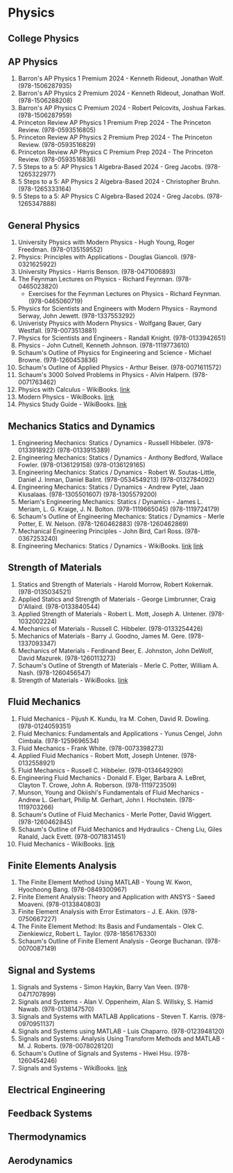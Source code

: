 # Physics
## College Physics
## AP Physics
1. Barron's AP Physics 1 Premium 2024 - Kenneth Rideout, Jonathan Wolf. (978-1506287935)
2. Barron's AP Physics 2 Premium 2024 - Kenneth Rideout, Jonathan Wolf. (978-1506288208)
3. Barron's AP Physics C Premium 2024 - Robert Pelcovits, Joshua Farkas. (978-1506287959)
4. Princeton Review AP Physics 1 Premium Prep 2024 - The Princeton Review. (978-0593516805)
5. Princeton Review AP Physics 2 Premium Prep 2024 - The Princeton Review. (978-0593516829)
6. Princeton Review AP Physics C Premium Prep 2024 - The Princeton Review. (978-0593516836)
7. 5 Steps to a 5: AP Physics 1 Algebra-Based 2024 - Greg Jacobs. (978-1265322977)
8. 5 Steps to a 5: AP Physics 2 Algebra-Based 2024 - Christopher Bruhn. (978-1265333164)
9. 5 Steps to a 5: AP Physics C Algebra-Based 2024 - Greg Jacobs. (978-1265347888)
## General Physics
1. University Physics with Modern Physics - Hugh Young, Roger Freedman. (978-0135159552)
2. Physics: Principles with Applications - Douglas Giancoli. (978-0321625922)
3. University Physics - Harris Benson. (978-0471006893)
4. The Feynman Lectures on Physics - Richard Feynman. (978-0465023820)
    - Exercises for the Feynman Lectures on Physics - Richard Feynman. (978-0465060719)
5. Physics for Scientists and Engineers with Modern Physics - Raymond Serway, John Jewett. (978-1337553292)
6. Univeristy Physics with Modern Physics - Wolfgang Bauer, Gary Westfall. (978-0073513881)
7. Physics for Scientists and Engineers - Randall Knight. (978-0133942651)
8. Physics - John Cutnell, Kenneth Johnson. (978-1119773610)
9. Schaum's Outline of Physics for Engineering and Science - Michael Browne. (978-1260453836)
10. Schaum's Outline of Applied Physics - Arthur Beiser. (978-0071611572)
11. Schaum's 3000 Solved Problems in Physics - Alvin Halpern. (978-0071763462)
12. Physics with Calculus - WikiBooks. [link](https://en.wikibooks.org/wiki/Physics_with_Calculus)
13. Modern Physics - WikiBooks. [link](https://en.wikibooks.org/wiki/Modern_Physics)
14. Physics Study Guide - WikiBooks. [link](https://en.wikibooks.org/wiki/Physics_Study_Guide)
## Mechanics Statics and Dynamics
1. Engineering Mechanics: Statics / Dynamics - Russell Hibbeler. (978-0133918922) (978-0133915389)
2. Engineering Mechanics: Statics / Dynamics - Anthony Bedford, Wallace Fowler. (978-0136129158) (978-0136129165)
3. Engineering Mechanics: Statics / Dynamics - Robert W. Soutas-Little, Daniel J. Inman, Daniel Balint. (978-0534549213) (978-0132784092)
4. Engineering Mechanics: Statics / Dynamics - Andrew Pytel, Jaan Kiusalaas. (978-1305501607) (978-1305579200)
5. Meriam's Engineering Mechanics: Statics / Dynamics - James L. Meriam, L. G. Kraige, J. N. Bolton. (978-1119665045) (978-1119724179)
6. Schaum's Outline of Engineering Mechanics: Statics / Dynamics - Merle Potter, E. W. Nelson. (978-1260462883) (978-1260462869)
7. Mechanical Engineering Principles - John Bird, Carl Ross. (978-0367253240)
8. Engineering Mechanics: Statics / Dynamics - WikiBooks. [link](https://en.wikibooks.org/wiki/Statics) [link](https://en.wikibooks.org/wiki/Dynamics)
## Strength of Materials
1. Statics and Strength of Materials - Harold Morrow, Robert Kokernak. (978-0135034521)
2. Applied Statics and Strength of Materials - George Limbrunner, Craig D'Allaird. (978-0133840544)
3. Applied Strength of Materials - Robert L. Mott, Joseph A. Untener. (978-1032002224)
4. Mechanics of Materials - Russell C. Hibbeler. (978-0133254426)
5. Mechanics of Materials - Barry J. Goodno, James M. Gere. (978-1337093347)
6. Mechanics of Materials - Ferdinand Beer, E. Johnston, John DeWolf, David Mazurek. (978-1260113273)
7. Schaum's Outline of Strength of Materials - Merle C. Potter, William A. Nash. (978-1260456547)
8. Strength of Materials - WikiBooks. [link](https://en.wikibooks.org/wiki/Strength_of_Materials)
## Fluid Mechanics
1. Fluid Mechanics - Pijush K. Kundu, Ira M. Cohen, David R. Dowling. (978-0124059351)
2. Fluid Mechanics: Fundamentals and Applications - Yunus Cengel, John Cimbala. (978-1259696534)
3. Fluid Mechanics - Frank White. (978-0073398273)
4. Applied Fluid Mechanics - Robert Mott, Joseph Untener. (978-0132558921)
5. Fluid Mechanics - Russell C. Hibbeler. (978-0134649290)
6. Engineering Fluid Mechanics - Donald F. Elger, Barbara A. LeBret, Clayton T. Crowe, John A. Roberson. (978-1119723509)
7. Munson, Young and Okiishi's Fundamentals of Fluid Mechanics - Andrew L. Gerhart, Philip M. Gerhart, John I. Hochstein. (978-1119703266)
8. Schaum's Outline of Fluid Mechanics - Merle Potter, David Wiggert. (978-1260462845)
9. Schaum's Outline of Fluid Mechanics and Hydraulics - Cheng Liu, Giles Ranald, Jack Evett. (978-0071831451)
10. Fluid Mechanics - WikiBooks. [link](https://en.wikibooks.org/wiki/Fluid_Mechanics)
## Finite Elements Analysis
1. The Finite Element Method Using MATLAB - Young W. Kwon, Hyochoong Bang. (978-0849300967)
2. Finite Element Analysis: Theory and Application with ANSYS - Saeed Moaveni. (978-0133840803)
3. Finite Element Analysis with Error Estimators - J. E. Akin. (978-0750667227)
4. The Finite Element Method: Its Basis and Fundamentals - Olek C. Zienkiewicz, Robert L. Taylor. (978-1856176330)
5. Schaum's Outline of Finite Element Analysis - George Buchanan. (978-0070087149)
## Signal and Systems
1. Signals and Systems - Simon Haykin, Barry Van Veen. (978-0471707899)
2. Signals and Systems - Alan V. Oppenheim, Alan S. Willsky, S. Hamid Nawab. (978-0138147570)
3. Signals and Systems with MATLAB Applications - Steven T. Karris. (978-0970951137)
4. Signals and Systems using MATLAB - Luis Chaparro. (978-0123948120)
5. Signals and Systems: Analysis Using Transform Methods and MATLAB - M. J. Roberts. (978-0078028120)
6. Schaum's Outline of Signals and Systems - Hwei Hsu. (978-1260454246)
7. Signals and Systems - WikiBooks. [link](https://en.wikibooks.org/wiki/Signals_and_Systems)
## Electrical Engineering
## Feedback Systems
## Thermodynamics
## Aerodynamics
